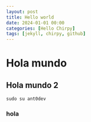 ```yaml
---
layout: post
title: Hello world
date: 2024-01-01 00:00
categories: [Hello Chirpy]
tags: [jekyll, chirpy, github]
---
```


# Hola mundo

## Hola mundo 2

```console
sudo su ant0dev
```

### hola